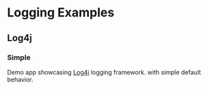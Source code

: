 # Logging Examples

## Log4j

### Simple

Demo app showcasing [Log4j](../README.md) logging framework.
with simple default behavior.